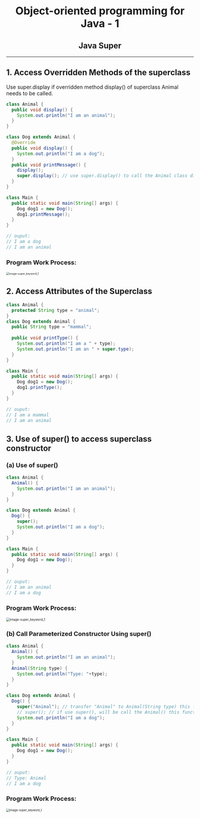 <center> 
<h1>Object-oriented programming for Java - 1</h1> 
<h2>Java Super</h2>
</center>

---

## 1. Access Overridden Methods of the superclass

Use super.display if overridden method display() of superclass Animal needs to be called.

```java
class Animal {
  public void display() {
    System.out.println("I am an animal");
  }
}

class Dog extends Animal {
  @Override
  public void display() {
    System.out.println("I am a dog");
  }
  public void printMessage() {
    display();
    super.display(); // use super.display() to call the Animal class display() function
  }
}

class Main {
  public static void main(String[] args) {
    Dog dog1 = new Dog();
    dog1.printMessage();
  }
}

// ouput:
// I am a dog
// I am an animal
```

### Program Work Process:

<img src="https://cdn.programiz.com/sites/tutorial2program/files/call-superclass-method.png" alt="image-super_keyword_1" style="zoom:50%;" />



## 2. Access Attributes of the Superclass

```java
class Animal {
  protected String type = "animal";
}
class Dog extends Animal {
  public String type = "mammal";
  
  public void printType() {
    System.out.println("I am a " + type);
    System.out.println("I am an " + super.type);
  }
}

class Main {
  public static void main(String[] args) {
    Dog dog1 = new Dog();
    dog1.printType();
  }
}

// ouput:
// I am a mammal
// I am an animal
```



## 3. Use of super() to access superclass constructor

### (a) Use of super()

```java
class Animal {
  Animal() {
    System.out.println("I am an animal");
  }
}

class Dog extends Animal {
  Dog() {
    super();
    System.out.println("I am a dog");
  }
}

class Main {
  public static void main(String[] args) {
    Dog dog1 = new Dog();
  }
}

// ouput:
// I am an animal
// I am a dog
```

### Program Work Process:

<img src="https://cdn.programiz.com/sites/tutorial2program/files/super%28%29-example.png" alt="image-super_keyword_1" style="zoom:60%;" />



### (b) Call Parameterized Constructor Using super()

```java
class Animal {
  Animal() {
    System.out.println("I am an animal");
  }
  Animal(String type) {
    System.out.println("Type: "+type);
  }
}

class Dog extends Animal {
  Dog() {
    super("Animal"); // transfer "Animal" to Animal(String type) this function
    // super(); // if use super(), will be call the Animal() this function
    System.out.println("I am a dog");
  }
}

class Main {
  public static void main(String[] args) {
    Dog dog1 = new Dog();
  }
}

// ouput:
// Type: Animal
// I am a dog
```

### Program Work Process:

<img src="https://cdn.programiz.com/sites/tutorial2program/files/parameterized-super-example.png" alt="image-super_keyword_1" style="zoom:55%;" />





